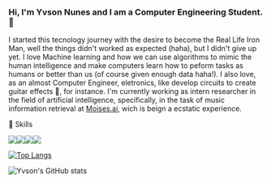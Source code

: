 ### Hi, I'm Yvson Nunes and I am a Computer Engineering Student.🤘

I started this tecnology journey with the desire to become the Real Life Iron Man, well the things didn't worked as expected (haha), but I didn't give up yet. I love Machine learning and how we can use algorithms to mimic the human intelligence and make computers learn how to peform tasks as humans or better than us (of course given enough data haha!). I also love, as an almost Computer Engineer, eletronics, like develop circuits to create guitar effects 🎸, for instance.  I'm currently working as intern researcher in the field of artificial intelligence, specifically, in the task of music information retrieval at [Moises.ai](https://moises.ai/), wich is beign a ecstatic experience.    

🚀 Skills

<img src="https://img.shields.io/badge/Python-3776AB?style=for-the-badge&logo=python&logoColor=white" /><img src="https://img.shields.io/badge/Node.js-43853D?style=for-the-badge&logo=node.js&logoColor=white" /><img src="https://img.shields.io/badge/C-00599C?style=for-the-badge&logo=c&logoColor=whitee" /><img src="https://img.shields.io/badge/C%2B%2B-00599C?style=for-the-badge&logo=c%2B%2B&logoColor=white" />

[![Top Langs](https://github-readme-stats.vercel.app/api/top-langs/?username=yvson18&layout=pie)](https://github.com/yvson18/github-readme-stats)

![Yvson's GitHub stats](https://github-readme-stats.vercel.app/api?username=yvson18&show_icons=true&theme=tokyonight)
